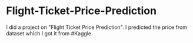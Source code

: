 # Flight-Ticket-Price-Prediction
I did a project on "Flight Ticket Price Prediction". I predicted the price from dataset which I got it from #Kaggle.
